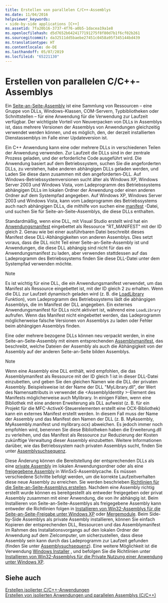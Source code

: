 ```yaml
---
title: Erstellen von parallelen C/C++-Assemblys
ms.date: 11/04/2016
helpviewer_keywords:
- side-by-side applications [C++]
ms.assetid: 7fa20b16-3737-4f76-a0b5-1dacea19a1e8
ms.openlocfilehash: d5d7652b6424177191275f8f80d7b1f6cf02b261
ms.sourcegitcommit: da32511dd5baebe27451c0458a95f345144bd439
ms.translationtype: HT
ms.contentlocale: de-DE
ms.lasthandoff: 05/07/2019
ms.locfileid: "65221130"
---
```

# <a name="building-cc-side-by-side-assemblies"></a>Erstellen von parallelen C/C++-Assemblys

Ein [Seite-an-Seite-Assembly](/windows/desktop/SbsCs/about-side-by-side-assemblies-) ist eine Sammlung von Ressourcen – eine Gruppe von DLLs, Windows-Klassen, COM-Servern, Typbibliotheken oder Schnittstellen – für eine Anwendung für die Verwendung zur Laufzeit verfügbar. Der wichtigste Vorteil von Neuverpacken von DLLs in Assemblys ist, dass mehrere Versionen der Assemblys von Anwendungen gleichzeitig verwendet werden können, und es möglich, den, der derzeit installierten Dienstassemblys im Falle einer Updateversion ist.

Ein C++ Anwendung kann eine oder mehrere DLLs in verschiedenen Teilen der Anwendung verwenden. Zur Laufzeit die DLLs sind in der zentrale Prozess geladen, und der erforderliche Code ausgeführt wird. Die Anwendung basiert auf dem Betriebssystem, suchen Sie die angeforderten DLLs, zu verstehen, habe anderen abhängigen DLLs geladen werden, und Laden Sie diese dann zusammen mit den angeforderten-DLL. Auf Windows-Betriebssystemversionen sucht älter als Windows XP, Windows Server 2003 und Windows Vista, vom Ladeprogramm des Betriebssystems abhängigen DLLs im lokalen Ordner der Anwendung oder einen anderen Ordner auf dem Systempfad angegeben. Auf Windows XP, Windows Server 2003 und Windows Vista, kann vom Ladeprogramm des Betriebssystems auch nach abhängigen DLLs, die mithilfe von suchen eine [manifest](/windows/desktop/sbscs/manifests) -Datei, und suchen Sie für Seite-an-Seite-Assemblys, die diese DLLs enthalten.

Standardmäßig, wenn eine DLL, mit Visual Studio erstellt wird hat ein [Anwendungsmanifest](/windows/desktop/SbsCs/application-manifests) eingebettet als Ressource "RT_MANIFEST" mit der ID gleich 2. Genau wie bei einer ausführbaren Datei beschreibt dieses Manifest diese DLL-Abhängigkeiten von anderen Assemblys. Dies setzt voraus, dass die DLL nicht Teil einer Seite-an-Seite-Assembly ist und Anwendungen, die diese DLL abhängig sind nicht für das ein Anwendungsmanifest zu laden, aber verwenden stattdessen auf das Ladeprogramm des Betriebssystems finden Sie diese DLL-Datei unter dem Systempfad verwenden möchte.

> [!NOTE]
> Es ist wichtig für eine DLL, die ein Anwendungsmanifest verwendet, um das Manifest als Ressource eingebettet ist, mit der ID gleich 2 zu erhalten. Wenn die DLL zur Laufzeit dynamisch geladen wird (z. B. die [LoadLibrary](/windows/desktop/api/libloaderapi/nf-libloaderapi-loadlibrarya) Funktion), vom Ladeprogramm des Betriebssystems lädt die abhängigen Assemblys, die im Manifest der DLL angegeben. Ein externes Anwendungsmanifest für DLLs nicht aktiviert ist, während eine `LoadLibrary` aufrufen. Wenn das Manifest nicht eingebettet werden, das Ladeprogramm möglicherweise falsche Versionen von Assemblys zu laden oder Fehler beim abhängigen Assemblys finden.

Eine oder mehrere bezogene DLLs können neu verpackt werden, in eine Seite-an-Seite-Assembly mit einem entsprechenden [Assemblymanifest](/windows/desktop/SbsCs/assembly-manifests), das beschreibt, welche Dateien der Assembly als auch die Abhängigkeit von der Assembly auf der anderen Seite-an-Seite bilden Assemblys.

> [!NOTE]
> Wenn eine Assembly eine DLL enthält, wird empfohlen, die das Assemblymanifest als Ressource mit der ID gleich 1 ist in dieser DLL-Datei einzubetten, und geben Sie den gleichen Namen wie die DLL der privaten Assembly. Beispielsweise ist der Name der DLL "MyLibrary.dll", der Wert des Namensattributs in verwendet die \<AssemblyIdentity >-Element des Manifests möglicherweise auch Mylibrary. In einigen Fällen, wenn eine Bibliothek mit eine anderen Erweiterung als DLL aufweist (z. B. für ein Projekt für die MFC-ActiveX-Steuerelementen erstellt eine OCX-Bibliothek) kann ein externes Manifest erstellt werden. In diesem Fall muss der Name der Assembly und das Manifest den Namen der DLL (z. B. MyAssembly, MyAssembly.manifest und mylibrary.ocx) abweichen. Es jedoch immer noch empfohlen wird, benennen Sie diese Bibliotheken haben die Erweiterung.dll zu verleihen, und das Manifest als Ressource zur Reduzierung der Kosten zukünftige Verwaltung dieser Assembly einzubetten. Weitere Informationen darüber, wie das Betriebssystem nach privaten Assemblys sucht, finden Sie unter [Assemblysuchsequenz](/windows/desktop/SbsCs/assembly-searching-sequence).

Diese Änderung können die Bereitstellung der entsprechenden DLLs als eine [private Assembly](/windows/desktop/Msi/private-assemblies) im lokalen Anwendungsordner oder als eine [freigegebene Assembly](/windows/desktop/Msi/shared-assemblies) in WinSxS-Assemblycache. Es müssen verschiedene Schritte befolgt werden, um die korrekte Laufzeitverhalten diese neue Assembly zu erreichen. Sie werden beschrieben [Richtlinien für die Seite-an-Seite-Assemblys erstellen](/windows/desktop/SbsCs/guidelines-for-creating-side-by-side-assemblies). Nachdem eine Assembly richtig erstellt wurde können es bereitgestellt als entweder freigegeben oder privat Assembly zusammen mit einer Anwendung, die von ihr abhängig ist. Beim Installieren von Seite-an-Seite-Assemblys als freigegebene Assembly kann entweder die Richtlinien folgen in [Installieren von Win32-Assemblys für die Seite-an-Seite-Freigabe unter Windows XP](/windows/desktop/Msi/installing-win32-assemblies-for-side-by-side-sharing-on-windows-xp) oder [Mergemodule](/windows/desktop/msi/merge-modules). Beim Side-by-Side Assemblys als private Assembly installieren, können Sie einfach Kopieren der entsprechenden DLL, Ressourcen und das Assemblymanifest im Rahmen des Installationsvorgangs auf den lokalen Ordner der Anwendung auf dem Zielcomputer, um sicherzustellen, dass diese Assembly sein kann durch das Ladeprogramm zur Laufzeit gefunden (finden Sie unter [Assemblysuchsequenz](/windows/desktop/SbsCs/assembly-searching-sequence)). Eine weitere Möglichkeit ist die Verwendung [Windows Installer](/windows/desktop/Msi/windows-installer-portal) , und befolgen Sie die Richtlinien unter [Installieren von Win32-Assemblys für die Private Nutzung einer Anwendung unter Windows XP](/windows/desktop/Msi/installing-win32-assemblies-for-the-private-use-of-an-application-on-windows-xp).

## <a name="see-also"></a>Siehe auch

[Erstellen isolierter C/C++-Anwendungen](building-c-cpp-isolated-applications.md)<br/>
[Erstellen von isolierten Anwendungen und parallelen Assemblys (C/C++)](building-c-cpp-isolated-applications-and-side-by-side-assemblies.md)
